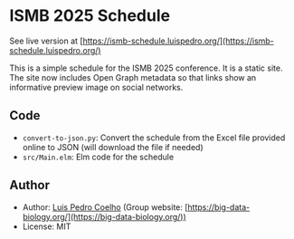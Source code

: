 # ISMB 2025 Schedule

See live version at [https://ismb-schedule.luispedro.org/](https://ismb-schedule.luispedro.org/)

This is a simple schedule for the ISMB 2025 conference. It is a static site.
The site now includes Open Graph metadata so that links show an informative
preview image on social networks.

## Code

- `convert-to-json.py`: Convert the schedule from the Excel file provided online to JSON (will download the file if needed)
- `src/Main.elm`: Elm code for the schedule


## Author

- Author: [Luis Pedro Coelho](https://luispedro.org) (Group website: [https://big-data-biology.org/](https://big-data-biology.org/))
- License: MIT
